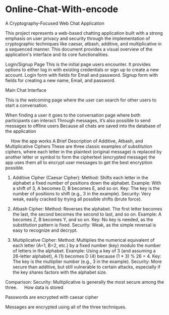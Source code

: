 # Online-Chat-With-encode
A Cryptography-Focused Web Chat Application

This project represents a web-based chatting application built with a strong emphasis on user privacy and security through the implementation of cryptographic techniques like caesar, atbash, additive, and multiplicative in a sequenced manner. 
This document provides a visual overview of the application's interface and its core functionalities. 

Login/Signup Page
This is the initial page users encounter. It provides options to either log in with existing credentials or sign up to create a new account.
Login form with fields for Email and password.
Signup form with fields for creating a new name, Email, and password.

 


 


Main Chat Interface

This is the welcoming page where the user can search for other users to start a conversation.

 


When finding a user it goes to the conversation page where both participants can interact 
Through messages, it’s also possible to send messages to offline users 
Because all chats are saved into the database of the application 

  
How the app works
A Brief Description of Additive, Atbash, and Multiplicative Ciphers
These are three classic examples of substitution ciphers, where each letter in the plaintext (original message) is replaced by another letter or symbol to form the ciphertext (encrypted message) the app uses them all to encrypt user messages to get the best encryption possible.

1. Additive Cipher (Caesar Cipher): Method: Shifts each letter in the alphabet a fixed number of positions down the alphabet.
Example: With a shift of 3, A becomes D, B becomes E, and so on.
Key: The key is the number of positions to shift (e.g., 3 in the example).
Security: Very weak, easily cracked by trying all possible shifts (brute force).

2. Atbash Cipher: Method: Reverses the alphabet. The first letter becomes the last, the second becomes the second to last, and so on.
Example: A becomes Z, B becomes Y, and so on.
Key: No key is needed, as the substitution pattern is fixed.
Security: Weak, as the simple reversal is easy to recognize and decrypt.

3. Multiplicative Cipher: Method: Multiplies the numerical equivalent of each letter (A=1, B=2, etc.) by a fixed number (key) modulo the number of letters in the alphabet.
Example: Using a key of 3 (and assuming a 26-letter alphabet), A (1) becomes D (4) because (1 * 3) % 26 = 4.
Key: The key is the multiplier number (e.g., 3 in the example).
Security: More secure than additive, but still vulnerable to certain attacks, especially if the key shares factors with the alphabet size.

Comparison: Security: Multiplicative is generally the most secure among the three.
 
How data is stored

Passwords are encrypted with caesar cipher
  



Messages are encrypted using all of the three techniques.
 



